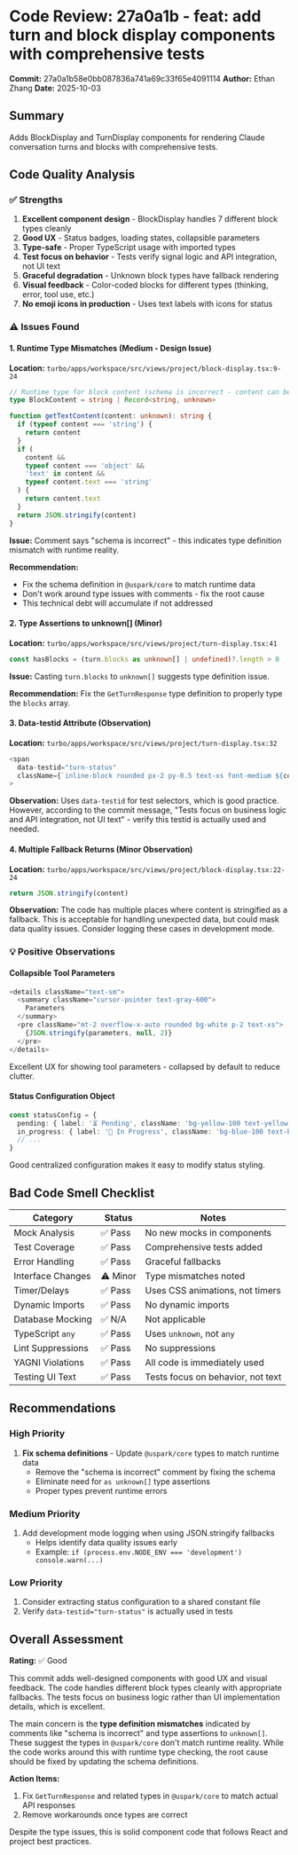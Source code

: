# Code Review: 27a0a1b - feat: add turn and block display components with comprehensive tests

**Commit:** 27a0a1b58e0bb087836a741a69c33f65e4091114
**Author:** Ethan Zhang
**Date:** 2025-10-03

## Summary
Adds BlockDisplay and TurnDisplay components for rendering Claude conversation turns and blocks with comprehensive tests.

## Code Quality Analysis

### ✅ Strengths
1. **Excellent component design** - BlockDisplay handles 7 different block types cleanly
2. **Good UX** - Status badges, loading states, collapsible parameters
3. **Type-safe** - Proper TypeScript usage with imported types
4. **Test focus on behavior** - Tests verify signal logic and API integration, not UI text
5. **Graceful degradation** - Unknown block types have fallback rendering
6. **Visual feedback** - Color-coded blocks for different types (thinking, error, tool use, etc.)
7. **No emoji icons in production** - Uses text labels with icons for status

### ⚠️ Issues Found

#### 1. **Runtime Type Mismatches** (Medium - Design Issue)
**Location:** `turbo/apps/workspace/src/views/project/block-display.tsx:9-24`

```typescript
// Runtime type for block content (schema is incorrect - content can be object)
type BlockContent = string | Record<string, unknown>

function getTextContent(content: unknown): string {
  if (typeof content === 'string') {
    return content
  }
  if (
    content &&
    typeof content === 'object' &&
    'text' in content &&
    typeof content.text === 'string'
  ) {
    return content.text
  }
  return JSON.stringify(content)
}
```

**Issue:** Comment says "schema is incorrect" - this indicates type definition mismatch with runtime reality.

**Recommendation:**
- Fix the schema definition in `@uspark/core` to match runtime data
- Don't work around type issues with comments - fix the root cause
- This technical debt will accumulate if not addressed

#### 2. **Type Assertions to unknown[]** (Minor)
**Location:** `turbo/apps/workspace/src/views/project/turn-display.tsx:41`

```typescript
const hasBlocks = (turn.blocks as unknown[] | undefined)?.length > 0
```

**Issue:** Casting `turn.blocks` to `unknown[]` suggests type definition issue.

**Recommendation:** Fix the `GetTurnResponse` type definition to properly type the `blocks` array.

#### 3. **Data-testid Attribute** (Observation)
**Location:** `turbo/apps/workspace/src/views/project/turn-display.tsx:32`

```typescript
<span
  data-testid="turn-status"
  className={`inline-block rounded px-2 py-0.5 text-xs font-medium ${config.className}`}
>
```

**Observation:** Uses `data-testid` for test selectors, which is good practice. However, according to the commit message, "Tests focus on business logic and API integration, not UI text" - verify this testid is actually used and needed.

#### 4. **Multiple Fallback Returns** (Minor Observation)
**Location:** `turbo/apps/workspace/src/views/project/block-display.tsx:22-24`

```typescript
return JSON.stringify(content)
```

**Observation:** The code has multiple places where content is stringified as a fallback. This is acceptable for handling unexpected data, but could mask data quality issues. Consider logging these cases in development mode.

### 💡 Positive Observations

#### Collapsible Tool Parameters
```typescript
<details className="text-sm">
  <summary className="cursor-pointer text-gray-600">
    Parameters
  </summary>
  <pre className="mt-2 overflow-x-auto rounded bg-white p-2 text-xs">
    {JSON.stringify(parameters, null, 2)}
  </pre>
</details>
```

Excellent UX for showing tool parameters - collapsed by default to reduce clutter.

#### Status Configuration Object
```typescript
const statusConfig = {
  pending: { label: '⏳ Pending', className: 'bg-yellow-100 text-yellow-800' },
  in_progress: { label: '🔄 In Progress', className: 'bg-blue-100 text-blue-800' },
  // ...
}
```

Good centralized configuration makes it easy to modify status styling.

## Bad Code Smell Checklist

| Category | Status | Notes |
|----------|--------|-------|
| Mock Analysis | ✅ Pass | No new mocks in components |
| Test Coverage | ✅ Pass | Comprehensive tests added |
| Error Handling | ✅ Pass | Graceful fallbacks |
| Interface Changes | ⚠️ Minor | Type mismatches noted |
| Timer/Delays | ✅ Pass | Uses CSS animations, not timers |
| Dynamic Imports | ✅ Pass | No dynamic imports |
| Database Mocking | ✅ N/A | Not applicable |
| TypeScript `any` | ✅ Pass | Uses `unknown`, not `any` |
| Lint Suppressions | ✅ Pass | No suppressions |
| YAGNI Violations | ✅ Pass | All code is immediately used |
| Testing UI Text | ✅ Pass | Tests focus on behavior, not text |

## Recommendations

### High Priority
1. **Fix schema definitions** - Update `@uspark/core` types to match runtime data
   - Remove the "schema is incorrect" comment by fixing the schema
   - Eliminate need for `as unknown[]` type assertions
   - Proper types prevent runtime errors

### Medium Priority
1. Add development mode logging when using JSON.stringify fallbacks
   - Helps identify data quality issues early
   - Example: `if (process.env.NODE_ENV === 'development') console.warn(...)`

### Low Priority
1. Consider extracting status configuration to a shared constant file
2. Verify `data-testid="turn-status"` is actually used in tests

## Overall Assessment

**Rating:** ✅ Good

This commit adds well-designed components with good UX and visual feedback. The code handles different block types cleanly with appropriate fallbacks. The tests focus on business logic rather than UI implementation details, which is excellent.

The main concern is the **type definition mismatches** indicated by comments like "schema is incorrect" and type assertions to `unknown[]`. These suggest the types in `@uspark/core` don't match runtime reality. While the code works around this with runtime type checking, the root cause should be fixed by updating the schema definitions.

**Action Items:**
1. Fix `GetTurnResponse` and related types in `@uspark/core` to match actual API responses
2. Remove workarounds once types are correct

Despite the type issues, this is solid component code that follows React and project best practices.
